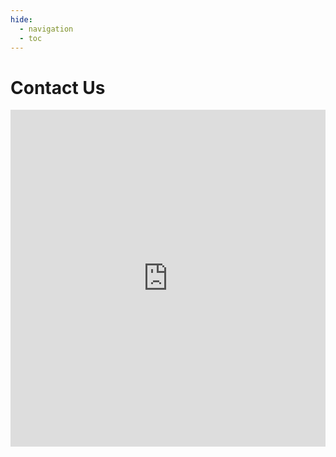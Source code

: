 ```yaml
---
hide:
  - navigation
  - toc
---
```


# Contact Us

<iframe
    id="JotFormIFrame-251245250213039"
    title="Contact Us"
    onload="window.parent.scrollTo(0,0)"
    allowtransparency="true"
    allow="geolocation; microphone; camera; fullscreen"
    src="https://form.jotform.com/251245250213039"
    frameborder="0"
    style="min-width:100%;max-width:100%;height:539px;border:none;"
    scrolling="no"
>
</iframe>
<script src='https://cdn.jotfor.ms/s/umd/latest/for-form-embed-handler.js'></script>
<script>window.jotformEmbedHandler("iframe[id='JotFormIFrame-251245250213039']", "https://form.jotform.com/")</script>
    